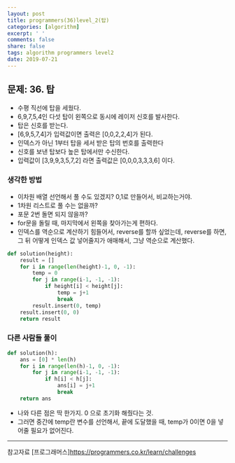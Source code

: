 ```yaml
---
layout: post
title: programmers(36)level_2(탑)
categories: [algorithm]
excerpt: ' '
comments: false
share: false
tags: algorithm programmers level2
date: 2019-07-21
---
```


## 문제: 36. 탑

- 수평 직선에 탑을 세웠다.
- 6,9,7,5,4인 다섯 탑이 왼쪽으로 동시에 레이저 신호를 발사한다.
- 탑은 신호를 받는다.
- [6,9,5,7,4]가 입력값이면 출력은 [0,0,2,2,4]가 된다.
- 인덱스가 아닌 1부터 탑을 세서 받은 탑의 번호를 출력한다
- 신호를 보낸 탑보다 높은 탑에서만 수신한다.
- 입력값이 [3,9,9,3,5,7,2] 라면 출력값은 [0,0,0,3,3,3,6] 이다.

### 생각한 방법

- 이차원 배열 선언해서 풀 수도 있겠지? 0,1로 만들어서, 비교하는거야.
- 1차원 리스트로 풀 수는 없을까?
- 포문 2번 돌면 되지 않을까?
- for문을 돌릴 때, 마지막에서 왼쪽을 찾아가는게 편하다.
- 인덱스를 역순으로 계산하기 힘들어서, reverse를 할까 싶었는데, reverse를 하면, 그 뒤 어떻게 인덱스 값 넣어줄지가 애매해서, 그냥 역순으로 계산했다.

```python
def solution(height):
    result = []
    for i in range(len(height)-1, 0, -1):
        temp = 0
        for j in range(i-1, -1, -1):
            if height[i] < height[j]:
                temp = j+1
                break
        result.insert(0, temp)
    result.insert(0, 0)
    return result
```

### 다른 사람들 풀이

```python
def solution(h):
    ans = [0] * len(h)
    for i in range(len(h)-1, 0, -1):
        for j in range(i-1, -1, -1):
            if h[i] < h[j]:
                ans[i] = j+1
                break
    return ans
```

- 나와 다른 점은 딱 한가지. 0 으로 초기화 해줬다는 것.
- 그러면 중간에 temp란 변수를 선언해서, 끝에 도달했을 때, temp가 0이면 0을 넣어줄 필요가 없어진다.

---

참고자료
[프로그래머스]<https://programmers.co.kr/learn/challenges>
